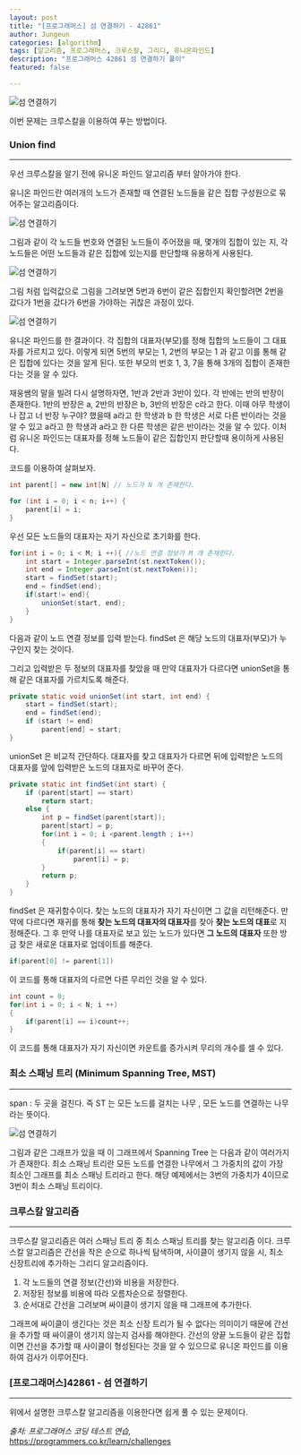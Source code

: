 ```yaml
---
layout: post
title: "[프로그래머스] 섬 연결하기 - 42861"
author: Jungeun
categories: [algorithm]
tags: [알고리즘, 프로그래머스, 크루스칼, 그리디, 유니온파인드]
description: "프로그래머스 42861 섬 연결하기 풀이"
featured: false

---
```


![섬 연결하기](/assets/images/programmers/42861_pro_1.png)

이번 문제는 크루스칼을 이용하여 푸는 방법이다.

### Union find

------

우선 크루스칼을 알기 전에 유니온 파인드 알고리즘 부터 알아가야 한다.

유니온 파인드란 여러개의 노드가 존재할 때 연결된 노드들을 같은 집합 구성원으로 묶어주는 알고리즘이다.

![섬 연결하기](/assets/images/programmers/42861_pro_2.png)

그림과 같이 각 노드들 번호와 연결된 노드들이 주어졌을 때, 몇개의 집합이 있는 지, 각 노드들은 어떤 노드들과 같은 집합에 있는지를 판단할때 유용하게 사용된다.

![섬 연결하기](/assets/images/programmers/42861_pro_3.png)

그림 처럼 입력값으로 그림을 그려보면 5번과 6번이 같은 집합인지 확인할려면 2번을 갔다가 1번을 갔다가 6번을 가야하는 귀찮은 과정이 있다. 

![섬 연결하기](/assets/images/programmers/42861_pro_4.png)

유니온 파인드를 한 결과이다. 각 집합의 대표자(부모)를 정해 집합의 노드들이 그 대표자를 가르치고 있다. 이렇게 되면 5번의 부모는 1, 2번의 부모는 1 과 같고 이를 통해 같은 집합에 있다는 것을 알게 된다. 또한 부모의 번호 1, 3, 7을 통해 3개의 집합이 존재한다는 것을 알 수 있다.

재웅쌤의 말을 빌려 다시 설명하자면, 1반과 2반과 3반이 있다. 각 반에는 반의 반장이 존재한다. 1반의 반장은 a, 2반의 반장은 b, 3반의 반장은 c라고 한다. 이때 아무 학생이나 잡고 너 반장 누구야? 했을때 a라고 한 학생과 b 한 학생은 서로 다른 반이라는 것을 알 수 있고 a라고 한 학생과 a라고 한 다른 학생은 같은 반이라는 것을 알 수 있다. 이처럼 유니온 파인드는 대표자를 정해 노드들이 같은 집합인지 판단할때 용이하게 사용된다. 

 코드를 이용하여 살펴보자.

```java
int parent[] = new int[N] // 노드가 N 개 존재한다.

for (int i = 0; i < n; i++) {
	parent[i] = i;
}
```

우선 모든 노드들의 대표자는 자기 자신으로 초기화를 한다.

```java
for(int i = 0; i < M; i ++){ //노드 연결 정보가 M 개 존재한다.
	int start = Integer.parseInt(st.nextToken());
	int end = Integer.parseInt(st.nextToken());
    start = findSet(start);
    end = findSet(end);
    if(start!= end){
        unionSet(start, end);
    }
}
```

다음과 같이 노드 연결 정보를 입력 받는다. findSet 은 해당 노드의 대표자(부모)가 누구인지 찾는 것이다.

그리고 입력받은 두 정보의 대표자를 찾았을 때 만약 대표자가 다르다면 unionSet을 통해 같은 대표자를 가르치도록 해준다.

```java
private static void unionSet(int start, int end) {
	start = findSet(start);
	end = findSet(end);
	if (start != end)
		parent[end] = start;
}
```

unionSet 은 비교적 간단하다. 대표자를 찾고 대표자가 다르면 뒤에 입력받은 노드의 대표자를 앞에 입력받은 노드의 대표자로 바꾸어 준다. 

```java
private static int findSet(int start) {
	if (parent[start] == start)
		return start;
	else {
		int p = findSet(parent[start]);
		parent[start] = p;
		for(int i = 0; i <parent.length ; i++)
		{
			if(parent[i] == start)
				parent[i] = p;
		}
		return p;
	}
}
```

findSet 은 재귀함수이다. 찾는 노드의 대표자가 자기 자신이면 그 값을 리턴해준다. 만약에 다르다면 재귀를 통해 **찾는 노드의 대표자의 대표자**를 찾아 **찾는 노드의 대표**로 지정해준다. 그 후 만약 나를 대표자로 보고 있는 노드가 있다면 **그 노드의 대표자** 또한 방금 찾은 새로운 대표자로 업데이트를 해준다.

```java
if(parent[0] != parent[1])
```

이 코드를 통해 대표자의 다르면 다른 무리인 것을 알 수 있다.

```java
int count = 0;
for(int i = 0; i < N; i ++)
{
	if(parent[i] == i)count++;
}
```

이 코드를 통해 대표자가 자기 자신이면 카운트를 증가시켜 무리의 개수를 셀 수 있다.

### 최소 스패닝 트리 (Minimum Spanning Tree, MST)

------

span : 두 곳을 걸친다. 즉 ST 는 모든 노드를 걸치는 나무 , 모든 노드를 연결하는 나무라는 뜻이다.

![섬 연결하기](/assets/images/programmers/42861_pro_5.png)

그림과 같은 그래프가 있을 때 이 그래프에서 Spanning Tree 는 다음과 같이 여러가지가 존재한다. 최소 스패닝 트리란 모든 노드를 연결한 나무에서 그 가중치의 값이 가장 최소인 그래프를 최소 스패닝 트리라고 한다. 해당 예제에서는 3번의 가중치가 4이므로 3번이 최소 스패닝 트리이다. 

### 크루스칼 알고리즘

------

크루스칼 알고리즘은 여러 스패닝 트리 중 최소 스패닝 트리를 찾는 알고리즘 이다. 크루스칼 알고리즘은 간선을 작은 순으로 하나씩 탐색하며, 사이클이 생기지 않을 시, 최소 신장트리에 추가하는 그리디 알고리즘이다. 

1. 각 노드들의 연결 정보(간선)와 비용을 저장한다.
2. 저장된 정보를 비용에 따라 오름차순으로 정렬한다. 
3. 순서대로 간선을 그려보며 싸이클이 생기지 않을 때 그래프에 추가한다.

그래프에 싸이클이 생긴다는 것은 최소 신장 트리가 될 수 없다는 의미이기 때문에 간선을 추가할 때 싸이클이 생기지 않는지 검사를 해야한다. 간선의 양끝 노드들이 같은 집합이면 간선을 추가할 때 사이클이 형성된다는 것을 알 수 있으므로 유니온 파인드를 이용하여 검사가 이루어진다.

### [프로그래머스]42861 - 섬 연결하기

------

위에서 설명한 크루스칼 알고리즘을 이용한다면 쉽게 풀 수 있는 문제이다. 

<script src="https://gist.github.com/JungeunKwon/64a6dab9d3edc46861cf2e8b357fca4c.js"></script>

*출처: 프로그래머스 코딩 테스트 연습,* https://programmers.co.kr/learn/challenges